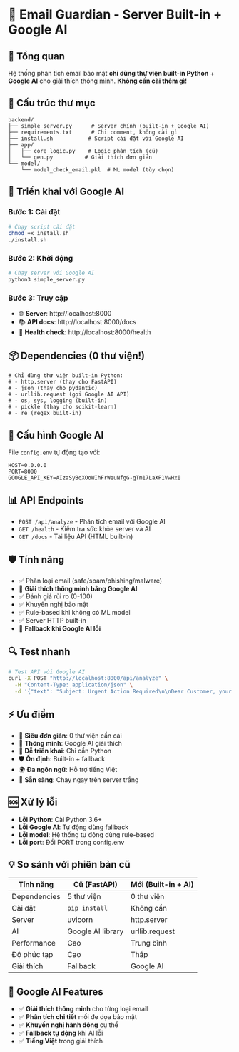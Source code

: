 # 📧 Email Guardian - Server Built-in + Google AI

## 🎯 **Tổng quan**
Hệ thống phân tích email bảo mật **chỉ dùng thư viện built-in Python** + **Google AI** cho giải thích thông minh.
**Không cần cài thêm gì!**

## 📁 **Cấu trúc thư mục**
```
backend/
├── simple_server.py      # Server chính (built-in + Google AI)
├── requirements.txt      # Chỉ comment, không cài gì
├── install.sh           # Script cài đặt với Google AI
├── app/
│   ├── core_logic.py    # Logic phân tích (cũ)
│   └── gen.py          # Giải thích đơn giản
└── model/
    └── model_check_email.pkl  # ML model (tùy chọn)
```

## 🚀 **Triển khai với Google AI**

### **Bước 1: Cài đặt**
```bash
# Chạy script cài đặt
chmod +x install.sh
./install.sh
```

### **Bước 2: Khởi động**
```bash
# Chạy server với Google AI
python3 simple_server.py
```

### **Bước 3: Truy cập**
- 🌐 **Server**: http://localhost:8000
- 📚 **API docs**: http://localhost:8000/docs
- 💚 **Health check**: http://localhost:8000/health

## 📦 **Dependencies (0 thư viện!)**
```
# Chỉ dùng thư viện built-in Python:
# - http.server (thay cho FastAPI)
# - json (thay cho pydantic)
# - urllib.request (gọi Google AI API)
# - os, sys, logging (built-in)
# - pickle (thay cho scikit-learn)
# - re (regex built-in)
```

## 🔧 **Cấu hình Google AI**
File `config.env` tự động tạo với:
```
HOST=0.0.0.0
PORT=8000
GOOGLE_API_KEY=AIzaSyBqXOoWIhFrWeuNfgG-gTm17LaXP1VwHxI
```

## 📊 **API Endpoints**
- `POST /api/analyze` - Phân tích email với Google AI
- `GET /health` - Kiểm tra sức khỏe server và AI
- `GET /docs` - Tài liệu API (HTML built-in)

## 🛡️ **Tính năng**
- ✅ Phân loại email (safe/spam/phishing/malware)
- 🤖 **Giải thích thông minh bằng Google AI**
- ✅ Đánh giá rủi ro (0-100)
- ✅ Khuyến nghị bảo mật
- ✅ Rule-based khi không có ML model
- ✅ Server HTTP built-in
- 🤖 **Fallback khi Google AI lỗi**

## 🔍 **Test nhanh**
```bash
# Test API với Google AI
curl -X POST "http://localhost:8000/api/analyze" \
  -H "Content-Type: application/json" \
  -d '{"text": "Subject: Urgent Action Required\n\nDear Customer, your account has been suspended. Click here to verify."}'
```

## ⚡ **Ưu điểm**
- 🚀 **Siêu đơn giản**: 0 thư viện cần cài
- 🤖 **Thông minh**: Google AI giải thích
- 🔧 **Dễ triển khai**: Chỉ cần Python
- 🛡️ **Ổn định**: Built-in + fallback
- 🌍 **Đa ngôn ngữ**: Hỗ trợ tiếng Việt
- 📱 **Sẵn sàng**: Chạy ngay trên server trắng

## 🆘 **Xử lý lỗi**
- **Lỗi Python**: Cài Python 3.6+
- **Lỗi Google AI**: Tự động dùng fallback
- **Lỗi model**: Hệ thống tự động dùng rule-based
- **Lỗi port**: Đổi PORT trong config.env

## 💡 **So sánh với phiên bản cũ**
| Tính năng | Cũ (FastAPI) | Mới (Built-in + AI) |
|-----------|-------------|---------------------|
| Dependencies | 5 thư viện | 0 thư viện |
| Cài đặt | `pip install` | Không cần |
| Server | uvicorn | http.server |
| AI | Google AI library | urllib.request |
| Performance | Cao | Trung bình |
| Độ phức tạp | Cao | Thấp |
| Giải thích | Fallback | Google AI |

## 🤖 **Google AI Features**
- ✅ **Giải thích thông minh** cho từng loại email
- ✅ **Phân tích chi tiết** mối đe dọa bảo mật
- ✅ **Khuyến nghị hành động** cụ thể
- ✅ **Fallback tự động** khi AI lỗi
- ✅ **Tiếng Việt** trong giải thích 